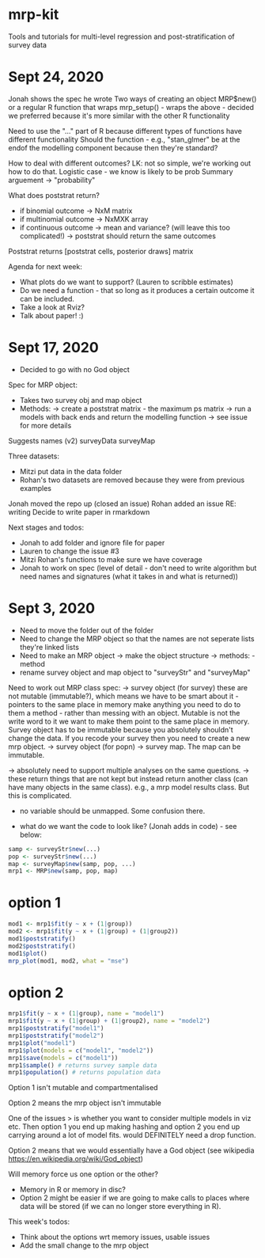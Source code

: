 # mrp-kit
Tools and tutorials for multi-level regression and post-stratification of survey data

# Sept 24, 2020
Jonah shows the spec he wrote
Two ways of  creating an object
MRP$new()
or a regular R function that wraps
mrp_setup() - wraps the above - decided we preferred because it's more similar with the other R functionality

Need to use the "..." part of R because different types of functions have different functionality
Should the function - e.g., "stan_glmer" be at the endof the modelling component because then they're standard?

How to deal with different outcomes? LK: not so simple, we're working out how to do that. 
Logistic case - we know is likely to be prob
Summary arguement -> "probability"

What does poststrat return?
- if binomial outcome -> NxM matrix
- if multinomial outcome -> NxMXK array
- if continuous outcome -> mean and variance? (will leave this too complicated!)
-> poststrat should return the same outcomes

Poststrat returns \[poststrat cells, posterior draws\] matrix

Agenda for next week:

- What plots do we want to support? (Lauren to scribble estimates)
- Do we need a function -  that so long as it produces a certain outcome it can be included.
- Take a look at Rviz? 
- Talk about paper! :)


# Sept 17, 2020
- Decided to go with no God object

Spec for MRP object:
- Takes two survey obj and map object
- Methods: 
 -> create a poststrat matrix - the maximum ps matrix 
 -> run a models with back ends and return the modelling function
 -> see issue for more details
 
Suggests names (v2)
surveyData 
surveyMap
 
Three datasets:
- Mitzi put data in the data folder
- Rohan's two datasets are removed because they were from previous examples

Jonah moved the repo up (closed an issue)
Rohan added an issue RE: writing
Decide to write paper in rmarkdown

Next stages and todos:
- Jonah to add folder and ignore file for paper
- Lauren to change the issue #3
- Mitzi Rohan's functions to make sure we have coverage 
- Jonah to work on spec (level of detail - don't need to write algorithm but need names and signatures (what it takes in
and what is returned))



# Sept 3, 2020
- Need to move the folder out of the folder
- Need to change the MRP object so that the names are not seperate lists they're linked lists
- Need to make an MRP object 
  -> make the object structure
  -> methods: - method
- rename survey object and map object to "surveyStr" and "surveyMap"
  
 Need to work out MRP class spec:
 -> survey object (for survey) 
    these are not mutable (immutable?), which means we have to be smart about it - pointers to the same place in memory
    make anything you need to do to them a method - rather than messing with an object. Mutable is not the write word to it
    we want to make them point to the same place in memory. Survey object has to be immutable because you absolutely shouldn't change the data. 
    If you recode your survey then you need to create a new mrp object. 
 -> survey object (for popn)
 -> survey map. The map can be immutable. 
 
 -> absolutely need to support multiple analyses on the same questions. 
 -> these return things that are not kept but instead return another class (can have many objects in the same class). e.g., a mrp model results class. But this is 
 complicated. 
 
- no variable should be unmapped. Some confusion there. 

- what do we want the code to look like? (Jonah adds in code) - see below: 
```r
samp <- surveyStr$new(...)
pop <- surveyStr$new(...)
map <- surveyMap$new(samp, pop, ...)
mrp1 <- MRP$new(samp, pop, map)
```

# option 1
```r
mod1 <- mrp1$fit(y ~ x + (1|group))
mod2 <- mrp1$fit(y ~ x + (1|group) + (1|group2))
mod1$poststratify()
mod2$poststratify()
mod1$plot()
mrp_plot(mod1, mod2, what = "mse")
```

# option 2
```r
mrp1$fit(y ~ x + (1|group), name = "model1")
mrp1$fit(y ~ x + (1|group) + (1|group2), name = "model2")
mrp1$poststratify("model1")
mrp1$poststratify("model2")
mrp1$plot("model1")
mrp1$plot(models = c("model1", "model2"))
mrp1$save(models = c("model1"))
mrp1$sample() # returns survey sample data 
mrp1$population() # returns population data
```

Option 1 isn't mutable and compartmentalised

Option 2 means the mrp object isn't immutable 

One of the issues > is whether you want to consider multiple models in viz etc. Then option 1 you end up making hashing and option 2 you end up carrying around a lot
of model fits. would DEFINITELY need a drop function. 

Option 2 means that we would essentially have a God object (see wikipedia https://en.wikipedia.org/wiki/God_object)

Will memory force us one option or the other?
- Memory in R or memory in disc? 
- Option 2 might be easier if we are going to make calls to places where data will be stored (if we can no longer store everything in R). 

This week's todos:
- Think about the options wrt memory issues, usable issues
- Add the small change to the mrp object


